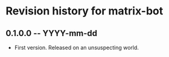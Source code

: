 # Revision history for matrix-bot

## 0.1.0.0 -- YYYY-mm-dd

* First version. Released on an unsuspecting world.
